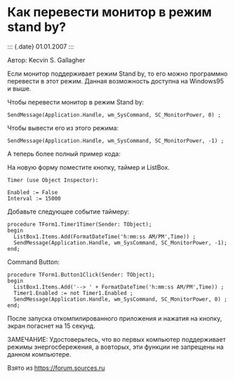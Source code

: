 Как перевести монитор в режим stand by?
=======================================

::: {.date}
01.01.2007
:::

Автор: Kecvin S. Gallagher

Если монитор поддерживает режим Stand by, то его можно программно
перевести в этот режим. Данная возможность доступна на Windows95 и выше.

Чтобы перевести монитор в режим Stand by:

    SendMessage(Application.Handle, wm_SysCommand, SC_MonitorPower, 0) ; 

Чтобы вывести его из этого режима:

    SendMessage(Application.Handle, wm_SysCommand, SC_MonitorPower, -1) ;

А теперь более полный пример кода:

На новую форму поместите кнопку, таймер и ListBox.

    Timer (use Object Inspector):
     
    Enabled := False
    Interval := 15000 

Добавьте следующее событие таймеру:

    procedure TForm1.Timer1Timer(Sender: TObject);
    begin
      ListBox1.Items.Add(FormatDateTime('h:mm:ss AM/PM',Time)) ;
      SendMessage(Application.Handle, wm_SysCommand, SC_MonitorPower, -1);
    end;

Command Button:

    procedure TForm1.Button1Click(Sender: TObject);
    begin
      ListBox1.Items.Add('--> ' + FormatDateTime('h:mm:ss AM/PM',Time)) ;
      Timer1.Enabled := not Timer1.Enabled ;
      SendMessage(Application.Handle, wm_SysCommand, SC_MonitorPower, 0) ;
    end;

После запуска откомпилированного приложения и нажатия на кнопку, экран
погаснет на 15 секунд.

ЗАМЕЧАНИЕ: Удостоверьтесь, что во первых компьютер поддерживает режимы
энергосбережения, а вовторых, эти функции не запрещены на данном
компьютере.

Взято из <https://forum.sources.ru>

